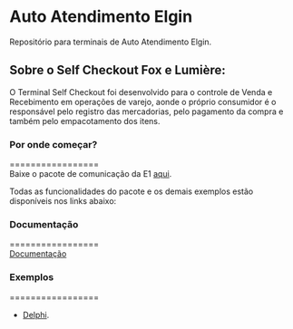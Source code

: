 # Auto Atendimento Elgin

Repositório para terminais de Auto Atendimento Elgin.

## Sobre o Self Checkout Fox e Lumière:
O Terminal Self Checkout foi desenvolvido para o controle de Venda e Recebimento em operações de varejo, aonde o próprio consumidor é o responsável pelo registro  das mercadorias, pelo pagamento da compra e também pelo empacotamento dos itens.

### Por onde começar?
=================  
Baixe o pacote de comunicação da E1 [aqui](https://github.com/ElginDeveloperCommunity/AutoAtendimento/tree/master/Elgin/Self%20Checkout/Bibliotecas).

Todas as funcionalidades do pacote e os demais exemplos estão disponíveis nos links abaixo: 

### Documentação
=================  
[Documentação](https://elgindevelopercommunity.github.io/group__g10.html)

### Exemplos
=================  
- [Delphi](https://github.com/ElginDeveloperCommunity/AutoAtendimento/tree/master/Elgin/Self%20Checkout/Exemplos/Delphi_Exemplo_E1Poste).

